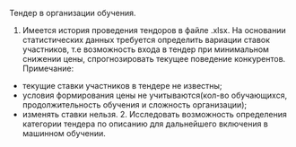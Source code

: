   Тендер в организации обучения.
  1. Имеется история проведения тендоров в файле .xlsx. На основании статистических данных требуется определить вариации ставок участников, т.е возможность входа в тендер при минимальном снижении цены, спрогнозировать текущее поведение конкурентов. 
Примечание:
- текущие ставки участников в тендере не известны;
- условия формирования цены не учитываются(кол-во обучающихся, продолжительность обучения и сложность организации);
- изменять ставки нельзя.
  2. Исследовать возможность определения категории тендера по описанию для дальнейшего включения в машинном обучении.
